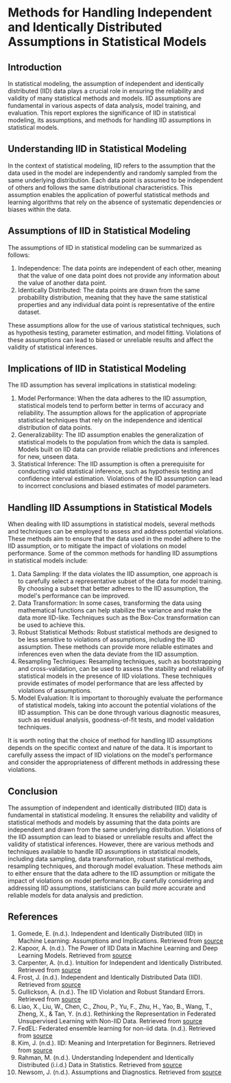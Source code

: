 # Methods for Handling Independent and Identically Distributed Assumptions in Statistical Models

## Introduction
In statistical modeling, the assumption of independent and identically distributed (IID) data plays a crucial role in ensuring the reliability and validity of many statistical methods and models. IID assumptions are fundamental in various aspects of data analysis, model training, and evaluation. This report explores the significance of IID in statistical modeling, its assumptions, and methods for handling IID assumptions in statistical models.

## Understanding IID in Statistical Modeling
In the context of statistical modeling, IID refers to the assumption that the data used in the model are independently and randomly sampled from the same underlying distribution. Each data point is assumed to be independent of others and follows the same distributional characteristics. This assumption enables the application of powerful statistical methods and learning algorithms that rely on the absence of systematic dependencies or biases within the data.

## Assumptions of IID in Statistical Modeling
The assumptions of IID in statistical modeling can be summarized as follows:

1. Independence: The data points are independent of each other, meaning that the value of one data point does not provide any information about the value of another data point.
2. Identically Distributed: The data points are drawn from the same probability distribution, meaning that they have the same statistical properties and any individual data point is representative of the entire dataset.

These assumptions allow for the use of various statistical techniques, such as hypothesis testing, parameter estimation, and model fitting. Violations of these assumptions can lead to biased or unreliable results and affect the validity of statistical inferences.

## Implications of IID in Statistical Modeling
The IID assumption has several implications in statistical modeling:

1. Model Performance: When the data adheres to the IID assumption, statistical models tend to perform better in terms of accuracy and reliability. The assumption allows for the application of appropriate statistical techniques that rely on the independence and identical distribution of data points.
2. Generalizability: The IID assumption enables the generalization of statistical models to the population from which the data is sampled. Models built on IID data can provide reliable predictions and inferences for new, unseen data.
3. Statistical Inference: The IID assumption is often a prerequisite for conducting valid statistical inference, such as hypothesis testing and confidence interval estimation. Violations of the IID assumption can lead to incorrect conclusions and biased estimates of model parameters.

## Handling IID Assumptions in Statistical Models
When dealing with IID assumptions in statistical models, several methods and techniques can be employed to assess and address potential violations. These methods aim to ensure that the data used in the model adhere to the IID assumption, or to mitigate the impact of violations on model performance. Some of the common methods for handling IID assumptions in statistical models include:

1. Data Sampling: If the data violates the IID assumption, one approach is to carefully select a representative subset of the data for model training. By choosing a subset that better adheres to the IID assumption, the model's performance can be improved.
2. Data Transformation: In some cases, transforming the data using mathematical functions can help stabilize the variance and make the data more IID-like. Techniques such as the Box-Cox transformation can be used to achieve this.
3. Robust Statistical Methods: Robust statistical methods are designed to be less sensitive to violations of assumptions, including the IID assumption. These methods can provide more reliable estimates and inferences even when the data deviate from the IID assumption.
4. Resampling Techniques: Resampling techniques, such as bootstrapping and cross-validation, can be used to assess the stability and reliability of statistical models in the presence of IID violations. These techniques provide estimates of model performance that are less affected by violations of assumptions.
5. Model Evaluation: It is important to thoroughly evaluate the performance of statistical models, taking into account the potential violations of the IID assumption. This can be done through various diagnostic measures, such as residual analysis, goodness-of-fit tests, and model validation techniques.

It is worth noting that the choice of method for handling IID assumptions depends on the specific context and nature of the data. It is important to carefully assess the impact of IID violations on the model's performance and consider the appropriateness of different methods in addressing these violations.

## Conclusion
The assumption of independent and identically distributed (IID) data is fundamental in statistical modeling. It ensures the reliability and validity of statistical methods and models by assuming that the data points are independent and drawn from the same underlying distribution. Violations of the IID assumption can lead to biased or unreliable results and affect the validity of statistical inferences. However, there are various methods and techniques available to handle IID assumptions in statistical models, including data sampling, data transformation, robust statistical methods, resampling techniques, and thorough model evaluation. These methods aim to either ensure that the data adhere to the IID assumption or mitigate the impact of violations on model performance. By carefully considering and addressing IID assumptions, statisticians can build more accurate and reliable models for data analysis and prediction.

## References
1. Gomede, E. (n.d.). Independent and Identically Distributed (IID) in Machine Learning: Assumptions and Implications. Retrieved from [source](https://medium.com/@evertongomede/independent-and-identically-distributed-iid-in-machine-learning-assumptions-and-implications-930ee9821e14)
2. Kapoor, A. (n.d.). The Power of IID Data in Machine Learning and Deep Learning Models. Retrieved from [source](https://medium.com/@kapooramita/the-power-of-iid-data-in-machine-learning-and-deep-learning-models-49651afb7882)
3. Carpenter, A. (n.d.). Intuition for Independent and Identically Distributed. Retrieved from [source](https://towardsdatascience.com/intuition-for-independent-and-identically-distributed-dc59e1528162)
4. Frost, J. (n.d.). Independent and Identically Distributed Data (IID). Retrieved from [source](https://statisticsbyjim.com/basics/independent-identically-distributed-data/)
5. Gullickson, A. (n.d.). The IID Violation and Robust Standard Errors. Retrieved from [source](https://aarongullickson.github.io/stat_book/the-iid-violation-and-robust-standard-errors.html)
6. Liao, X., Liu, W., Chen, C., Zhou, P., Yu, F., Zhu, H., Yao, B., Wang, T., Zheng, X., & Tan, Y. (n.d.). Rethinking the Representation in Federated Unsupervised Learning with Non-IID Data. Retrieved from [source](https://arxiv.org/pdf/2403.16398.pdf)
7. FedEL: Federated ensemble learning for non-iid data. (n.d.). Retrieved from [source](https://www.sciencedirect.com/science/article/pii/S0957417423018924)
8. Kim, J. (n.d.). IID: Meaning and Interpretation for Beginners. Retrieved from [source](https://towardsdatascience.com/iid-meaning-and-interpretation-for-beginners-dbffab29022f)
9. Rahman, M. (n.d.). Understanding Independent and Identically Distributed (i.i.d.) Data in Statistics. Retrieved from [source](https://rmoklesur.medium.com/understanding-independent-and-identically-distributed-i-i-d-data-in-statistics-fa7813ab21aa)
10. Newsom, J. (n.d.). Assumptions and Diagnostics. Retrieved from [source](https://web.pdx.edu/~newsomj/mvclass/ho_assumptions%20and%20diagnostics.pdf)